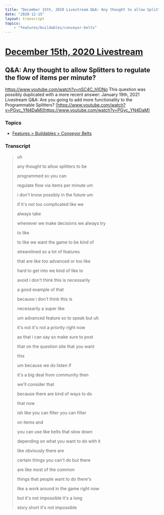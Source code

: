 ```yaml
---
title: "December 15th, 2020 Livestream Q&A: Any thought to allow Splitters to regulate the flow of items per minute?"
date: "2020-12-15"
layout: transcript
topics:
    - "features/buildables/conveyor-belts"
---
```

# [December 15th, 2020 Livestream](../2020-12-15.md)
## Q&A: Any thought to allow Splitters to regulate the flow of items per minute?
https://www.youtube.com/watch?v=nSC4C_h1ONo
This question was possibly duplicated with a more recent answer: January 19th, 2021 Livestream Q&A: Are you going to add more functionality to the Programmable Splitters? [https://www.youtube.com/watch?v=PGyc_YN4DaM](https://www.youtube.com/watch?v=PGyc_YN4DaM)


### Topics
* [Features > Buildables > Conveyor Belts](../topics/features/buildables/conveyor-belts.md)

### Transcript

> uh
>
> any thought to allow splitters to be
>
> programmed so you can
>
> regulate flow via items per minute um
>
> i don't know possibly in the future um
>
> if it's not too complicated like we
>
> always take
>
> whenever we make decisions we always try
>
> to like
>
> to like we want the game to be kind of
>
> streamlined so a lot of features
>
> that are like too advanced or too like
>
> hard to get into we kind of like to
>
> avoid i don't think this is necessarily
>
> a good example of that
>
> because i don't think this is
>
> necessarily a super like
>
> um advanced feature so to speak but uh
>
> it's not it's not a priority right now
>
> as that i can say so make sure to post
>
> that on the question site that you want
>
> this
>
> um because we do listen if
>
> it's a big deal from community then
>
> we'll consider that
>
> because there are kind of ways to do
>
> that now
>
> ish like you can filter you can filter
>
> on items and
>
> you can use like belts that slow down
>
> depending on what you want to do with it
>
> like obviously there are
>
> certain things you can't do but there
>
> are like most of the common
>
> things that people want to do there's
>
> like a work around in the game right now
>
> but it's not impossible it's a long
>
> story short it's not impossible
